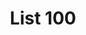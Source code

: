 ---
title: List 100
type: landing
sections:
  - block: markdown
    id: publication
    content:
      title: My academic workd
      subtitle: 
      text: Everything still in progress, staytune for the next update!
    design:
      columns: '1'
---